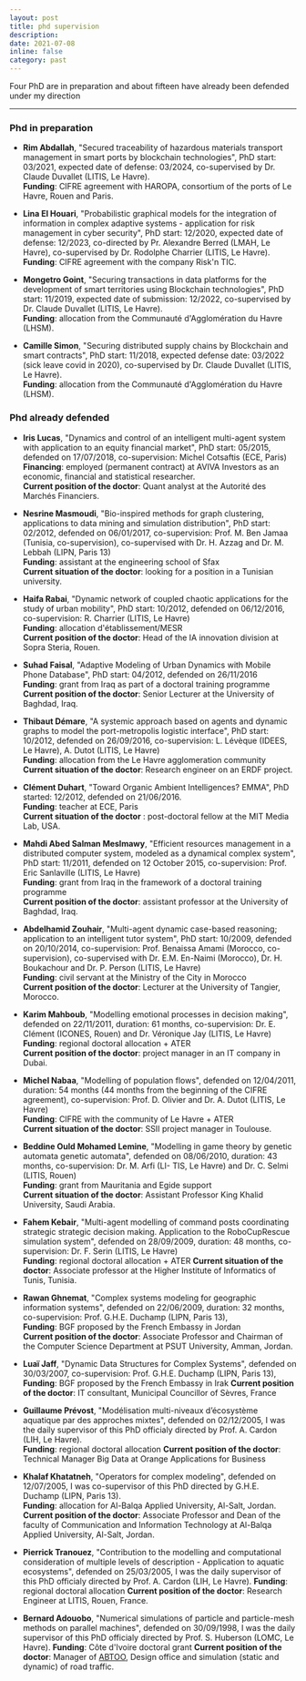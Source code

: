 ```yaml
---
layout: post
title: phd supervision
description: 
date: 2021-07-08
inline: false
category: past
---
```


Four PhD are in preparation and about fifteen have already been defended under my direction

***

### Phd in preparation

* **Rim Abdallah**, "Secured traceability of hazardous materials transport management in smart ports by blockchain technologies", PhD start: 03/2021, expected date of defense: 03/2024, co-supervised by Dr. Claude Duvallet (LITIS, Le Havre).  
**Funding**: CIFRE agreement with HAROPA, consortium of the ports of Le Havre, Rouen and Paris.

* **Lina El Houari**, "Probabilistic graphical models for the integration of information in complex adaptive systems - application for risk management in cyber security", PhD start: 12/2020, expected date of defense: 12/2023, co-directed by Pr. Alexandre Berred (LMAH, Le Havre), co-supervised by Dr. Rodolphe Charrier (LITIS, Le Havre).  
**Funding**: CIFRE agreement with the company Risk'n TIC.

* **Mongetro Goint**, "Securing transactions in data platforms for the development of smart territories using Blockchain technologies", PhD start: 11/2019, expected date of submission: 12/2022, co-supervised by Dr. Claude Duvallet (LITIS, Le Havre).  
**Funding**: allocation from the Communauté d'Agglomération du Havre (LHSM).

* **Camille Simon**, "Securing distributed supply chains by Blockchain and smart contracts", PhD start: 11/2018, expected defense date: 03/2022 (sick leave covid in 2020), co-supervised by Dr. Claude Duvallet (LITIS, Le Havre).  
**Funding**: allocation from the Communauté d'Agglomération du Havre (LHSM).

### Phd already defended

* **Iris Lucas**, "Dynamics and control of an intelligent multi-agent system with application to an equity financial market", PhD start: 05/2015, defended on 17/07/2018, co-supervision: Michel Cotsaftis (ECE, Paris)  
**Financing**: employed (permanent contract) at AVIVA Investors as an economic, financial and statistical researcher.  
**Current position of the doctor**: Quant analyst at the Autorité des Marchés Financiers.

* **Nesrine Masmoudi**, "Bio-inspired methods for graph clustering, applications to data mining and simulation distribution", PhD start: 02/2012, defended on 06/01/2017, co-supervision: Prof. M. Ben Jamaa (Tunisia, co-supervision), co-supervised with Dr. H. Azzag and Dr. M. Lebbah (LIPN, Paris 13)  
**Funding**: assistant at the engineering school of Sfax  
**Current situation of the doctor**: looking for a position in a Tunisian university.

* **Haifa Rabai**, "Dynamic network of coupled chaotic applications for the study of urban mobility", PhD start: 10/2012, defended on 06/12/2016, co-supervision: R. Charrier (LITIS, Le Havre)  
**Funding**: allocation d'établissement/MESR  
**Current position of the doctor**: Head of the IA innovation division at Sopra Steria, Rouen.

* **Suhad Faisal**, "Adaptive Modeling of Urban Dynamics with Mobile Phone Database", PhD start: 04/2012, defended on 26/11/2016  
**Funding**: grant from Iraq as part of a doctoral training programme  
**Current position of the doctor**: Senior Lecturer at the University of Baghdad, Iraq.

* **Thibaut Démare**, "A systemic approach based on agents and dynamic graphs to model the port-metropolis logistic interface", PhD start: 10/2012, defended on 26/09/2016, co-supervision: L. Lévèque (IDEES, Le Havre), A. Dutot (LITIS, Le Havre)  
**Funding**: allocation from the Le Havre agglomeration community  
**Current situation of the doctor**: Research engineer on an ERDF project.

* **Clément Duhart**, "Toward Organic Ambient Intelligences? EMMA", PhD started: 12/2012, defended on 21/06/2016.  
**Funding**: teacher at ECE, Paris  
**Current situation of the doctor** : post-doctoral fellow at the MIT Media Lab, USA.

* **Mahdi Abed Salman Meslmawy**, "Efficient resources management in a distributed computer system, modeled as a dynamical complex system", PhD start: 11/2011, defended on 12 October 2015, co-supervision: Prof. Eric Sanlaville (LITIS, Le Havre)  
**Funding**: grant from Iraq in the framework of a doctoral training programme  
**Current position of the doctor**: assistant professor at the University of Baghdad, Iraq.

* **Abdelhamid Zouhair**, "Multi-agent dynamic case-based reasoning; application to an intelligent tutor system", PhD start: 10/2009, defended on 20/10/2014, co-supervision: Prof. Benaissa Amami (Morocco, co-supervision), co-supervised with Dr. E.M. En-Naimi (Morocco), Dr. H. Boukachour and Dr. P. Person (LITIS, Le Havre)  
**Funding**: civil servant at the Ministry of the City in Morocco  
**Current position of the doctor**: Lecturer at the University of Tangier, Morocco.

* **Karim Mahboub**, "Modelling emotional processes in decision making", defended on 22/11/2011, duration: 61 months, co-supervision: Dr. E. Clément (ICONES, Rouen) and Dr. Véronique Jay (LITIS, Le Havre)  
**Funding**: regional doctoral allocation + ATER  
**Current position of the doctor**: project manager in an IT company in Dubai.

* **Michel Nabaa**, "Modelling of population flows", defended on 12/04/2011, duration: 54 months (44 months from the beginning of the CIFRE agreement), co-supervision: Prof. D. Olivier and Dr. A. Dutot (LITIS, Le Havre)  
**Funding**: CIFRE with the community of Le Havre + ATER  
**Current situation of the doctor**: SSII project manager in Toulouse.

* **Beddine Ould Mohamed Lemine**, "Modelling in game theory by genetic automata genetic automata", defended on 08/06/2010, duration: 43 months, co-supervision: Dr. M. Arfi (LI- TIS, Le Havre) and Dr. C. Selmi (LITIS, Rouen)  
**Funding**: grant from Mauritania and Egide support  
**Current situation of the doctor**: Assistant Professor King Khalid University, Saudi Arabia.

* **Fahem Kebair**, "Multi-agent modelling of command posts coordinating strategic strategic decision making. Application to the RoboCupRescue simulation system", defended on 28/09/2009, duration: 48 months, co-supervision: Dr. F. Serin (LITIS, Le Havre)  
**Funding**: regional doctoral allocation + ATER
**Current situation of the doctor**: Associate professor at the Higher Institute of Informatics of Tunis, Tunisia.

* **Rawan Ghnemat**, "Complex systems modeling for geographic information systems", defended on 22/06/2009, duration: 32 months, co-supervision: Prof. G.H.E. Duchamp (LIPN, Paris 13),  
**Funding**: BGF proposed by the French Embassy in Jordan  
**Current position of the doctor**: Associate Professor and Chairman of the Computer Science Department at PSUT University, Amman, Jordan.

* **Luaï Jaff**, "Dynamic Data Structures for Complex Systems", defended on 30/03/2007, co-supervision: Prof. G.H.E. Duchamp (LIPN, Paris 13),  
**Funding**: BGF proposed by the French Embassy in Irak
**Current position of the doctor**: IT consultant, Municipal Councillor of Sèvres, France

* **Guillaume Prévost**, "Modélisation multi-niveaux d’écosystème aquatique par des approches mixtes", defended on 02/12/2005, I was the daily supervisor of this PhD officialy directed by Prof. A. Cardon (LIH, Le Havre).  
**Funding**: regional doctoral allocation
**Current position of the doctor**: Technical Manager Big Data at Orange Applications for Business

* **Khalaf Khatatneh**, "Operators for complex modeling", defended on 12/07/2005, I was co-supervisor of this PhD directed by G.H.E. Duchamp (LIPN, Paris 13).  
**Funding**: allocation for Al-Balqa Applied University, Al-Salt, Jordan.
**Current position of the doctor**: Associate Professor and Dean of the faculty of Communication and Information Technology at Al-Balqa Applied University, Al-Salt, Jordan.

* **Pierrick Tranouez**, "Contribution to the modelling and computational consideration of multiple levels of description - Application to aquatic ecosystems", defended on 25/03/2005, I was the daily supervisor of this PhD officialy directed by Prof. A. Cardon (LIH, Le Havre).
**Funding**: regional doctoral allocation
**Current position of the doctor**: Research Engineer at LITIS, Rouen, France.

* **Bernard Adouobo**, "Numerical simulations of particle and particle-mesh methods on parallel machines", defended on 30/09/1998, I was the daily supervisor of this PhD officialy directed by Prof. S. Huberson (LOMC, Le Havre).
**Funding**: Côte d'Ivoire doctoral grant
**Current position of the doctor**: Manager of [ABTOO](http://www.abtoo.com), Design office and simulation (static and dynamic) of road traffic.







